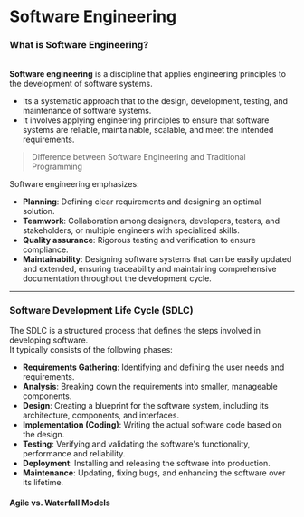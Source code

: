 # **Software Engineering**

### What is Software Engineering?
<br> **Software engineering** is a discipline that applies engineering principles to the development of software systems.
- Its a systematic approach that to the design, development, testing, and maintenance of software systems.
- It involves applying engineering principles to ensure that software systems are reliable, maintainable, scalable, and meet the intended requirements.

> Difference between Software Engineering and Traditional Programming

Software engineering emphasizes:
- **Planning**: Defining clear requirements and designing an optimal solution.
- **Teamwork**: Collaboration among designers, developers, testers, and stakeholders,
   or multiple engineers with specialized skills.
- **Quality assurance**: Rigorous testing and verification to ensure compliance.
- **Maintainability**: Designing software systems that can be easily updated and extended,
   ensuring traceability and maintaining comprehensive documentation throughout the development cycle.
***

### Software Development Life Cycle (SDLC)
The SDLC is a structured process that defines the steps involved in developing software. 
<br> It typically consists of the following phases:
-	**Requirements Gathering**: Identifying and defining the user needs and requirements.
-	**Analysis**: Breaking down the requirements into smaller, manageable components.
-	**Design**: Creating a blueprint for the software system, including its architecture, components, and interfaces.
-	**Implementation (Coding)**: Writing the actual software code based on the design.
-	**Testing**: Verifying and validating the software's functionality, performance and reliability.
-	**Deployment**: Installing and releasing the software into production.
-	**Maintenance**: Updating, fixing bugs, and enhancing the software over its lifetime. 	<br> 

#### Agile vs. Waterfall Models
                                                                                                                                                      

